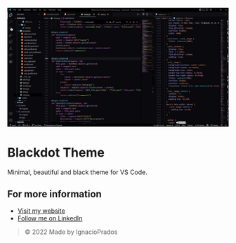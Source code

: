 
![banner](https://raw.githubusercontent.com/IgnacioPrados/BlackdotWeb/main/assets/img/preview.jpg)

# Blackdot Theme

Minimal, beautiful and black theme for VS Code.

## For more information

* [Visit my website](https://ignacioprados.vercel.app)
* [Follow me on LinkedIn](https://www.linkedin.com/in/ignacioprados/)

> © 2022 Made by IgnacioPrados
